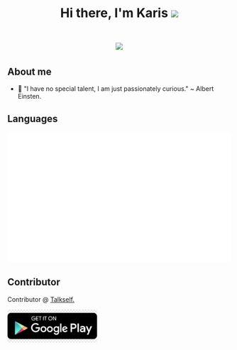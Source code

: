 
<h1 align="center">Hi there, I'm Karis <img src="https://raw.githubusercontent.com/aemmadi/aemmadi/master/wave.gif" width="30px"></h1> 

<h1 align="center"> <img src="https://media.giphy.com/media/l41lUR5urK4IAk3V6/giphy.gif?cid=ecf05e4780tas0uduw6z8b7pfwh6brbhk7yj70svfmswu30f&rid=giphy.gif&ct=g" /></h1> 


## About me

- <p> 🔭 "I have no special talent, I am just passionately curious." ~ Albert Einsten. </p>

## Languages

<a href="https://github.com/carrieukie/github-stats">

 ![](https://github.com/carrieukie/github-stats/blob/master/generated/languages.svg)

</a>

## Contributor

Contributor @ [Talkself.](https://play.google.com/store/apps/details?id=com.github.odaridavid.talkself)

<p align="left">
    <a href="https://play.google.com/store/apps/details?id=com.github.odaridavid.talkself">
        <img src="https://github.com/Carrieukie/Carrieukie.github.io/blob/master/googleplaylogo.png" width="40%" height="40%"/>
    </a>
</p>



 
